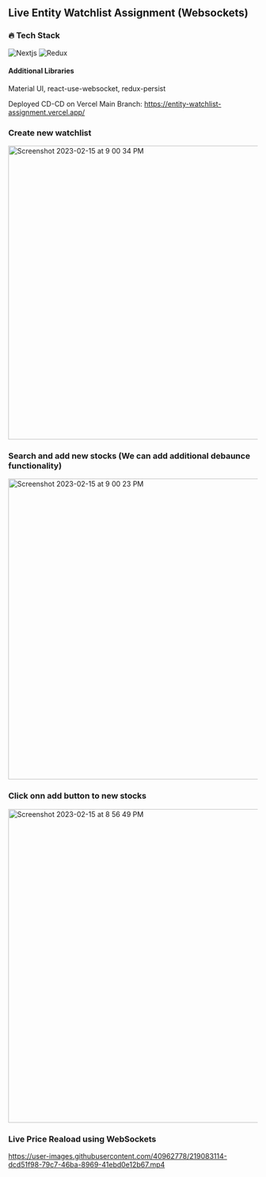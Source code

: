 ## Live Entity Watchlist Assignment (Websockets)

### 🔥 Tech Stack
![Nextjs](https://img.shields.io/badge/nextjs-%2361DAFB.svg?&style=for-the-badge&logo=nextjs&logoColor=white)
![Redux](https://img.shields.io/badge/redux-%23593d88.svg?style=for-the-badge&logo=redux&logoColor=white)

#### Additional Libraries
Material UI, react-use-websocket, redux-persist

Deployed CD-CD on Vercel Main Branch: https://entity-watchlist-assignment.vercel.app/

### Create new watchlist
<img width="594" alt="Screenshot 2023-02-15 at 9 00 34 PM" src="https://user-images.githubusercontent.com/40962778/219073900-f164cadc-408f-4989-9d56-3d5e8a8616a6.png">

### Search and add new stocks (We can add additional debaunce functionality)
<img width="608" alt="Screenshot 2023-02-15 at 9 00 23 PM" src="https://user-images.githubusercontent.com/40962778/219073999-ab616bbb-afdf-409d-baf1-5de91bc76bbe.png">

### Click onn add button to new stocks
<img width="634" alt="Screenshot 2023-02-15 at 8 56 49 PM" src="https://user-images.githubusercontent.com/40962778/219074042-439c216a-616c-452b-9359-7e9279e589db.png">

### Live Price Reaload using WebSockets
https://user-images.githubusercontent.com/40962778/219083114-dcd51f98-79c7-46ba-8969-41ebd0e12b67.mp4


